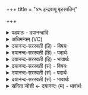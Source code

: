 +++
title = "४५ इन्द्रवायू बृहस्पतिम्"

+++
<details><summary>पदपाठः - दयानन्दादि</summary>

इ॒न्द्र॒वा॒यूऽइती॑न्द्रवा॒यू। बृह॒स्पति॑म्। मि॒त्रा। अ॒ग्निम्। पू॒षण॑म्। भग॑म्। आ॒दि॒त्यान्। मारु॑तम्। ग॒णम्। ४५।
</details>

<details><summary>अधिमन्त्रम् (VC)</summary>

- इन्द्रवायू देवते
- मेधातिथिर्ऋषिः
- गायत्री
- षड्जः
</details>

<details><summary>दयानन्द-सरस्वती (हि) - विषयः</summary>

मनुष्य विद्युत् आदि पदार्थों को जान के क्या करें, इस विषय को अगले मन्त्र में कहा है ॥
</details>

<details><summary>दयानन्द-सरस्वती (हि) - पदार्थः</summary>

पदार्थान्वयभाषाः -  हे मनुष्यो ! जैसे हम लोग (इन्द्रवायू) बिजुली पवन (बृहस्पतिम्) बड़े लोकों के रक्षक सूर्य्य (मित्रा) प्राण (अग्निम्) अग्नि (पूषणम्) पुष्टिकारक (भगम्) ऐश्वर्य (आदित्यान्) बारह महीनों और (मारुतम्) वायुसम्बन्धि (गणम्) समूह को जान के उपयोग में लावें, वैसे तुम लोग भी उसका प्रयोग करो ॥४५ ॥
</details>

<details><summary>दयानन्द-सरस्वती (हि) - भावार्थः</summary>

भावार्थभाषाः -  इस मन्त्र में वाचकलुप्तोपमालङ्कार है। मनुष्यों को चाहिये कि सृष्टिस्थ विद्युत् आदि पदार्थों को जान और सम्यक् प्रयोग कर कार्य्यों को सिद्ध करें ॥४५ ॥
</details>

<details><summary>दयानन्द-सरस्वती (सं) - विषयः</summary>

मनुष्या विद्युदादिपदार्थान् विज्ञाय किं कुर्युरित्याह ॥
</details>

<details><summary>दयानन्द-सरस्वती (सं) - पदार्थः</summary>

पदार्थान्वयभाषाः -  हे मनुष्याः ! यथा वयमिन्द्रवायू बृहस्पतिं मित्राग्निं पूषणं भगमादित्यान् मारुतं गणं विज्ञायोपयुञ्जीमहि तथा यूयमपि प्रयुङ्ग्ध्वम् ॥४५ ॥
</details>

<details><summary>दयानन्द-सरस्वती (सं) - भावार्थः</summary>

भावार्थभाषाः -  अत्र वाचकलुप्तोपमालङ्कारः। मनुष्यैः सृष्टिस्थान् विद्युदादीन् पदार्थान् विज्ञाय संयुज्य कार्याणि साधनीयानि ॥४५ ॥
</details>

<details><summary>सविता जोशी ← दयानन्दः (म) - भावार्थः</summary>

भावार्थभाषाः -  या मंत्रात वाचकलुप्तोपमालंकार आहे. माणसांनी सृष्टीतील विद्युत इत्यादी पदार्थांचे ज्ञान प्राप्त करावे व त्याचा उपयोग करून घ्यावा.
</details>